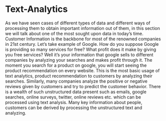 # Text-Analytics


As we have seen cases of different types of data and different ways of processing them to obtain important information out of them, in this section we will talk about one of the most sought upon data in today’s time. 
Customer Information is the backbone for most of the renowned companies in 21st century. Let’s take example of Google. How do you suppose Google is providing so many services for free? What profit does it make by giving you free services? Well it’s your information that google sells to different companies by analyzing your searches and makes profit through it. The moment you search for a product on google, you will start seeing the product recommendation on every website. 
This is the most basic usage of text analytics, product recommendation to customers by analyzing their searches. Similarly, many companies analyze the positive or negative reviews given by customers and try to predict the customer behavior. 
There is a wealth of such unstructured data present such as emails, google searches, online surveys, twitter, online reviews etc. which can be processed using text analysis. Many key information about people, customers can be derived by processing the unstructured text and analyzing. 
